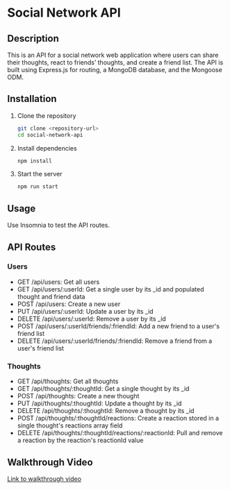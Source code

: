 # Social Network API

## Description
This is an API for a social network web application where users can share their thoughts, react to friends’ thoughts, and create a friend list. The API is built using Express.js for routing, a MongoDB database, and the Mongoose ODM.

## Installation
1. Clone the repository
    ```sh
    git clone <repository-url>
    cd social-network-api
    ```

2. Install dependencies
    ```sh
    npm install
    ```

3. Start the server
    ```sh
    npm run start
    ```

## Usage
Use Insomnia to test the API routes.

## API Routes

### Users
- GET /api/users: Get all users
- GET /api/users/:userId: Get a single user by its _id and populated thought and friend data
- POST /api/users: Create a new user
- PUT /api/users/:userId: Update a user by its _id
- DELETE /api/users/:userId: Remove a user by its _id
- POST /api/users/:userId/friends/:friendId: Add a new friend to a user's friend list
- DELETE /api/users/:userId/friends/:friendId: Remove a friend from a user's friend list

### Thoughts
- GET /api/thoughts: Get all thoughts
- GET /api/thoughts/:thoughtId: Get a single thought by its _id
- POST /api/thoughts: Create a new thought
- PUT /api/thoughts/:thoughtId: Update a thought by its _id
- DELETE /api/thoughts/:thoughtId: Remove a thought by its _id
- POST /api/thoughts/:thoughtId/reactions: Create a reaction stored in a single thought's reactions array field
- DELETE /api/thoughts/:thoughtId/reactions/:reactionId: Pull and remove a reaction by the reaction's reactionId value

## Walkthrough Video
[Link to walkthrough video](#)
